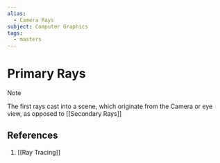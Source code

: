 ```yaml
---
alias:
  - Camera Rays
subject: Computer Graphics
tags:
  - masters
---
```

# Primary Rays

>[!note]
> The first rays cast into a scene, which originate from the Camera or eye view, as opposed to [[Secondary Rays]]

## References
1. [[Ray Tracing]]
